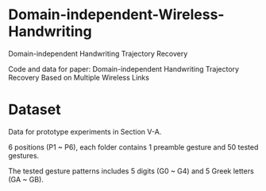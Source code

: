 # Domain-independent-Wireless-Handwriting
Domain-independent Handwriting Trajectory Recovery

Code and data for paper: Domain-independent Handwriting Trajectory Recovery Based on Multiple Wireless Links

# Dataset
Data for prototype experiments in Section V-A.

6 positions (P1 ~ P6), each folder contains 1 preamble gesture and 50 tested gestures.

The tested gesture patterns includes 5 digits (G0 ~ G4) and 5 Greek letters (GA ~ GB).




